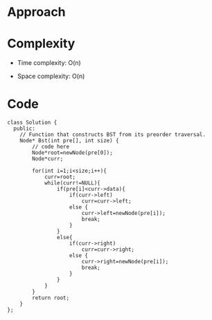 # Approach
<!-- Describe your approach to solving the problem. -->

# Complexity
- Time complexity: O(n)
<!-- Add your time complexity here, e.g. $$O(n)$$ -->

- Space complexity: O(n)
<!-- Add your space complexity here, e.g. $$O(n)$$ -->

# Code
```
class Solution {
  public:
    // Function that constructs BST from its preorder traversal.
    Node* Bst(int pre[], int size) {
        // code here
        Node*root=newNode(pre[0]);
        Node*curr;
        
        for(int i=1;i<size;i++){
            curr=root;
            while(curr!=NULL){
                if(pre[i]<curr->data){
                    if(curr->left)
                        curr=curr->left;
                    else {   
                        curr->left=newNode(pre[i]);
                        break;
                    }
                }
                else{
                    if(curr->right)
                        curr=curr->right;
                    else {   
                        curr->right=newNode(pre[i]);
                        break;
                    }
                }
            }
        }
        return root;
    }
};
```
